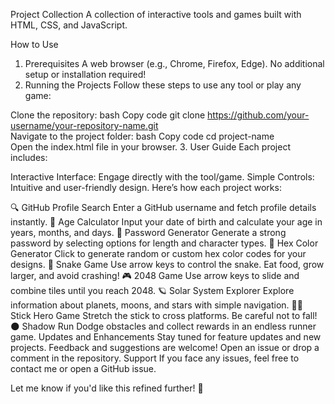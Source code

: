 Project Collection
A collection of interactive tools and games built with HTML, CSS, and JavaScript.

How to Use
1. Prerequisites
A web browser (e.g., Chrome, Firefox, Edge).
No additional setup or installation required!
2. Running the Projects
Follow these steps to use any tool or play any game:

Clone the repository:
bash
Copy code
git clone https://github.com/your-username/your-repository-name.git  
Navigate to the project folder:
bash
Copy code
cd project-name  
Open the index.html file in your browser.
3. User Guide
Each project includes:

Interactive Interface: Engage directly with the tool/game.
Simple Controls: Intuitive and user-friendly design.
Here’s how each project works:

🔍 GitHub Profile Search
Enter a GitHub username and fetch profile details instantly.
🧮 Age Calculator
Input your date of birth and calculate your age in years, months, and days.
🔑 Password Generator
Generate a strong password by selecting options for length and character types.
🎨 Hex Color Generator
Click to generate random or custom hex color codes for your designs.
🐍 Snake Game
Use arrow keys to control the snake. Eat food, grow larger, and avoid crashing!
🎮 2048 Game
Use arrow keys to slide and combine tiles until you reach 2048.
🪐 Solar System Explorer
Explore information about planets, moons, and stars with simple navigation.
🏃‍♂️ Stick Hero Game
Stretch the stick to cross platforms. Be careful not to fall!
🌑 Shadow Run
Dodge obstacles and collect rewards in an endless runner game.
Updates and Enhancements
Stay tuned for feature updates and new projects.
Feedback and suggestions are welcome! Open an issue or drop a comment in the repository.
Support
If you face any issues, feel free to contact me or open a GitHub issue.

Let me know if you'd like this refined further! 🚀






